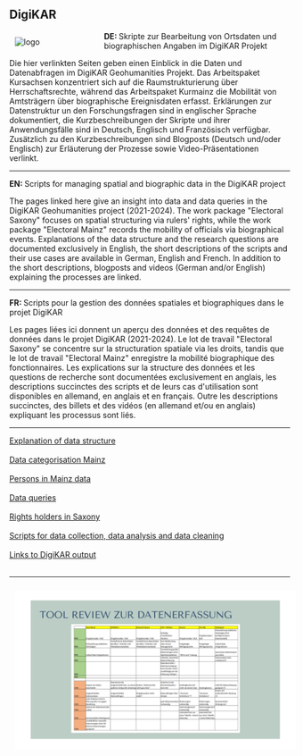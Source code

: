<h2>DigiKAR</h2>
<img src="https://leibniz-ios.de/fileadmin/mediamanager/012_logos/Logo_DigiKAR.svg" alt="logo" width="150" style="padding:10px" align="left"/>

<p><strong>DE: </strong>Skripte zur Bearbeitung von Ortsdaten und biographischen Angaben im DigiKAR Projekt</p>
<p>Die hier verlinkten Seiten geben einen Einblick in die Daten und Datenabfragen im DigiKAR Geohumanities Projekt. Das Arbeitspaket Kursachsen konzentriert sich auf die Raumstrukturierung über Herrschaftsrechte, während das Arbeitspaket Kurmainz die Mobilität von Amtsträgern über biographische Ereignisdaten erfasst. Erklärungen zur Datenstruktur un den Forschungsfragen sind in englischer Sprache dokumentiert, die Kurzbeschreibungen der Skripte und ihrer Anwendungsfälle sind in Deutsch, Englisch und Französisch verfügbar. Zusätzlich zu den Kurzbeschreibungen sind Blogposts (Deutsch und/oder Englisch) zur Erläuterung der Prozesse sowie Video-Präsentationen verlinkt.</p>
<hr>
<p><strong>EN: </strong>Scripts for managing spatial and biographic data in the DigiKAR project</p>
<p>The pages linked here give an insight into data and data queries in the DigiKAR Geohumanities project (2021-2024). The work package "Electoral Saxony" focuses on spatial structuring via rulers' rights, while the work package "Electoral Mainz" records the mobility of officials via biographical events. Explanations of the data structure and the research questions are documented exclusively in English, the short descriptions of the scripts and their use cases are available in German, English and French. In addition to the short descriptions, blogposts and videos (German and/or English) explaining the processes are linked.</p>
<hr>
<p><strong>FR: </strong>Scripts pour la gestion des données spatiales et biographiques dans le projet DigiKAR</p>
<p>Les pages liées ici donnent un aperçu des données et des requêtes de données dans le projet DigiKAR (2021-2024). Le lot de travail "Electoral Saxony" se concentre sur la structuration spatiale via les droits, tandis que le lot de travail "Electoral Mainz" enregistre la mobilité biographique des fonctionnaires. Les explications sur la structure des données et les questions de recherche sont documentées exclusivement en anglais, les descriptions succinctes des scripts et de leurs cas d'utilisation sont disponibles en allemand, en anglais et en français. Outre les descriptions succinctes, des billets et des vidéos (en allemand et/ou en anglais) expliquant les processus sont liés.</p>
<hr>
<a href="https://ieg-dhr.github.io/DigiKAR/1_DataStructure.html">Explanation of data structure</a><br><br>
<a href="https://ieg-dhr.github.io/DigiKAR/2_DataCategorisationMAINZ.html">Data categorisation Mainz</a><br><br>
<a href="https://ieg-dhr.github.io/DigiKAR/3_PersonsMAINZ.html">Persons in Mainz data</a><br><br>
<a href="https://ieg-dhr.github.io/DigiKAR/4_DataQueries.html">Data queries</a><br><br>
<a href="https://ieg-dhr.github.io/DigiKAR/7_RightsHoldersSAXONY.html">Rights holders in Saxony</a><br><br>
<a href="https://ieg-dhr.github.io/DigiKAR/9_Scripts.html">Scripts for data collection, data analysis and data cleaning</a><br><br>
<a href="https://ieg-dhr.github.io/DigiKAR/10_Links.html">Links to DigiKAR output</a><br><br>
<hr>
<img src="/assets/DBReview.png" alt="DBReview" width="650" style="padding:10px" align="left"/>
